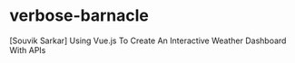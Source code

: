 # verbose-barnacle
[Souvik Sarkar] Using Vue.js To Create An Interactive Weather Dashboard With APIs
